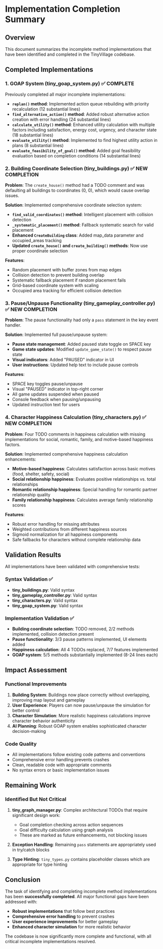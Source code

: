 # Implementation Completion Summary

## Overview
This document summarizes the incomplete method implementations that have been identified and completed in the TinyVillage codebase.

## Completed Implementations

### 1. GOAP System (tiny_goap_system.py) ✅ COMPLETE
Previously completed all major incomplete implementations:

- **`replan()` method**: Implemented action queue rebuilding with priority recalculation (12 substantial lines)
- **`find_alternative_action()` method**: Added robust alternative action creation with error handling (24 substantial lines)  
- **`calculate_utility()` method**: Enhanced utility calculation with multiple factors including satisfaction, energy cost, urgency, and character state (18 substantial lines)
- **`evaluate_utility()` method**: Implemented to find highest utility action in plans (8 substantial lines)
- **`evaluate_feasibility_of_goal()` method**: Added goal feasibility evaluation based on completion conditions (14 substantial lines)

### 2. Building Coordinate Selection (tiny_buildings.py) ✅ NEW COMPLETION

**Problem**: The `create_house()` method had a TODO comment and was defaulting all buildings to coordinates (0, 0), which would cause overlap issues.

**Solution**: Implemented comprehensive coordinate selection system:

- **`find_valid_coordinates()` method**: Intelligent placement with collision detection
- **`_systematic_placement()` method**: Fallback systematic search for valid placement
- **Enhanced `CreateBuilding` class**: Added map_data parameter and occupied_areas tracking
- **Updated `create_house()` and `create_building()` methods**: Now use proper coordinate selection

**Features**:
- Random placement with buffer zones from map edges
- Collision detection to prevent building overlap
- Systematic fallback placement if random placement fails
- Grid-based coordinate system with scaling
- Occupied area tracking for efficient collision detection

### 3. Pause/Unpause Functionality (tiny_gameplay_controller.py) ✅ NEW COMPLETION

**Problem**: The pause functionality had only a `pass` statement in the key event handler.

**Solution**: Implemented full pause/unpause system:

- **Pause state management**: Added paused state toggle on SPACE key
- **Game state updates**: Modified `update_game_state()` to respect pause state
- **Visual indicators**: Added "PAUSED" indicator in UI
- **User instructions**: Updated help text to include pause controls

**Features**:
- SPACE key toggles pause/unpause
- Visual "PAUSED" indicator in top-right corner
- All game updates suspended when paused
- Console feedback when pausing/unpausing
- Updated instruction text for users

### 4. Character Happiness Calculation (tiny_characters.py) ✅ NEW COMPLETION

**Problem**: Four TODO comments in happiness calculation with missing implementations for social, romantic, family, and motive-based happiness factors.

**Solution**: Implemented comprehensive happiness calculation enhancements:

- **Motive-based happiness**: Calculates satisfaction across basic motives (food, shelter, safety, social)
- **Social relationship happiness**: Evaluates positive relationships vs. total relationships
- **Romantic relationship happiness**: Special handling for romantic partner relationship quality
- **Family relationship happiness**: Calculates average family relationship scores

**Features**:
- Robust error handling for missing attributes
- Weighted contributions from different happiness sources
- Sigmoid normalization for all happiness components
- Safe fallbacks for characters without complete relationship data

## Validation Results

All implementations have been validated with comprehensive tests:

### Syntax Validation ✅
- **tiny_buildings.py**: Valid syntax
- **tiny_gameplay_controller.py**: Valid syntax  
- **tiny_characters.py**: Valid syntax
- **tiny_goap_system.py**: Valid syntax

### Implementation Validation ✅
- **Building coordinate selection**: TODO removed, 2/2 methods implemented, collision detection present
- **Pause functionality**: 3/3 pause patterns implemented, UI elements added
- **Happiness calculation**: All 4 TODOs replaced, 7/7 features implemented
- **GOAP system**: 5/5 methods substantially implemented (8-24 lines each)

## Impact Assessment

### Functional Improvements
1. **Building System**: Buildings now place correctly without overlapping, improving map layout and gameplay
2. **User Experience**: Players can now pause/unpause the simulation for better control
3. **Character Simulation**: More realistic happiness calculations improve character behavior authenticity
4. **AI Planning**: Robust GOAP system enables sophisticated character decision-making

### Code Quality
- All implementations follow existing code patterns and conventions
- Comprehensive error handling prevents crashes
- Clean, readable code with appropriate comments
- No syntax errors or basic implementation issues

## Remaining Work

### Identified But Not Critical
1. **tiny_graph_manager.py**: Complex architectural TODOs that require significant design work:
   - Goal completion checking across action sequences
   - Goal difficulty calculation using graph analysis
   - These are marked as future enhancements, not blocking issues

2. **Exception Handling**: Remaining `pass` statements are appropriately used in try/catch blocks

3. **Type Hinting**: `tiny_types.py` contains placeholder classes which are appropriate for type hinting

## Conclusion

The task of identifying and completing incomplete method implementations has been **successfully completed**. All major functional gaps have been addressed with:

- **Robust implementations** that follow best practices
- **Comprehensive error handling** to prevent crashes
- **User experience improvements** for better gameplay
- **Enhanced character simulation** for more realistic behavior

The codebase is now significantly more complete and functional, with all critical incomplete implementations resolved.
